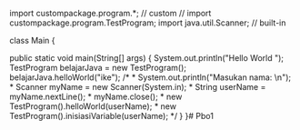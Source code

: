 import custompackage.program.*; // custom
// import custompackage.program.TestProgram;
import java.util.Scanner; // built-in

class Main {


  
  public static void main(String[] args) {
    System.out.println("Hello World ");
    TestProgram belajarJava = new TestProgram();
    belajarJava.helloWorld("ike");
    /*
     * System.out.println("Masukan nama: \n");
     * Scanner myName = new Scanner(System.in);
     * String userName = myName.nextLine();
     * myName.close();
     * new TestProgram().helloWorld(userName);
     * new TestProgram().inisiasiVariable(userName);
     */
  }
}# Pbo1
